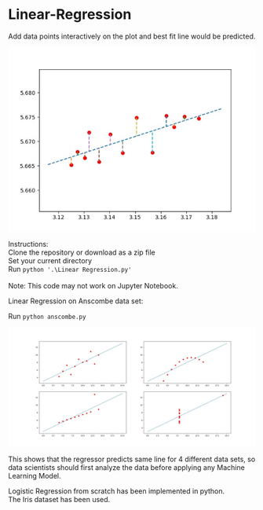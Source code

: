 # Linear-Regression
Add data points interactively on the plot and best fit line would be predicted.

![alt text](https://github.com/rohit1576/Linear-Regression/blob/master/Figure_1.jpeg)

Instructions:
<br>
Clone the repository or download as a zip file
<br>
Set your current directory
<br>
Run `python '.\Linear Regression.py'`
<br>
<br>
Note: This code may not work on Jupyter Notebook.


  Linear Regression on Anscombe data set:
  
  
  Run `python anscombe.py`

![alt text](https://github.com/rohit1576/Linear-Regression/blob/master/anscombe.jpeg)

This shows that the regressor predicts same line for 4 different data sets, so data scientists should first analyze the data before applying any Machine Learning Model.

Logistic Regression from scratch has been implemented in python.
<br>
The Iris dataset has been used.
